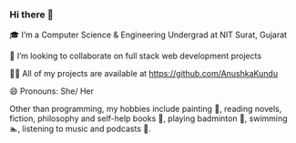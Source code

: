 ### Hi there 👋

🎓 I’m a Computer Science & Engineering Undergrad at NIT Surat, Gujarat

👯 I’m looking to collaborate on full stack web development projects

👨‍💻 All of my projects are available at https://github.com/AnushkaKundu

😄 Pronouns: She/ Her

Other than programming, my hobbies include painting 🎨, reading novels, fiction, philosophy and self-help books 📖, playing badminton 🏸, swimming  🏊, listening to music and podcasts 🎵.
